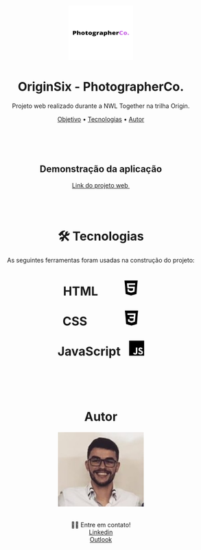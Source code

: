 <h1 align="center" ><img src="assets\images\PhotographerCo..png" alt="1" style="zoom:50%;" width="300px" height="250px" /></h1>

<h1 align="center">OriginSix - PhotographerCo.</h1>

<p id="objetivo" align="center">Projeto web realizado durante a NWL Together na trilha Origin.</p>
<p align="center">  <a href="#objetivo">Objetivo</a> •    <a href="#tecnologias">Tecnologias</a> •    <a href="#autor">Autor</a> </p>
<br>
<br>
<br>
<h2 align="center">Demonstração da aplicação</h2>



<div align="center" ><a href="https://viniciussoares7.github.io/Projeto-OriginSix-NWL/"  {:target="_blank" rel="noopener"} > Link do projeto web </a></div>
<br>
<br>
<br>
<h1 align="center">🛠 Tecnologias</h1>

<p align="center">As seguintes ferramentas foram usadas na construção do projeto:

  
<h1 align="center" id="tecnologias">  
    <div><p> HTML &nbsp; &nbsp; &nbsp; &nbsp; <img src="assets\images\html5.svg" alt="html5 " width="35px" /></p>
        </p></div> 
    <div> <p> CSS  &nbsp; &nbsp; &nbsp; &nbsp; &nbsp; &nbsp; 
        <img src="assets\images\css3.svg" alt="css3" width = "35" />
        </p>
</div>
</div>
<div>
    <p> JavaScript &nbsp;
    <img src="assets\images\javascript.svg" alt="javascript" width = "35" /></p></div>
    </h1></p>
<br>
<br>
<br>
<h1 id="autor" align="center">Autor</h1>

<div align="center"><img src="assets\images\foto.jpg" alt="1" width="200px" /></div>

<br>

<p align="center" >👋🏽 Entre em contato! <br> <a href="https://www.linkedin.com/in/soaresvinicius7/" rel="nofollow">Linkedin</a>  <br> <a href="mailto:vinicius-a-soares@outlook.com" rel="nofollow">Outlook</a> </p>










